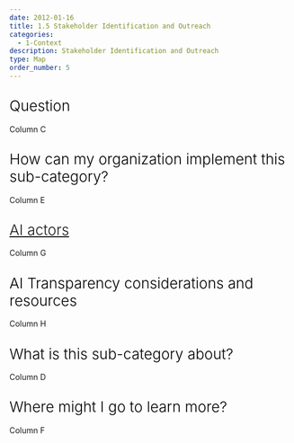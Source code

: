 ```yaml
---
date: 2012-01-16
title: 1.5 Stakeholder Identification and Outreach
categories:
  - 1-Context
description: Stakeholder Identification and Outreach
type: Map
order_number: 5
---
```


## <span style="color:black;font-weight:360;font-size:26px">Question</span>

Column C

## <span style="color:black;font-weight:360;font-size:26px">How can my organization implement this sub-category?</span>

Column E

## <span style="color:black;font-weight:360;font-size:26px">[AI actors](https://pages.nist.gov/RMF/terms.html)</span>

Column G

## <span style="color:black;font-weight:360;font-size:26px">AI Transparency considerations and resources</span>

Column H

## <span style="color:black;font-weight:360;font-size:26px">What is this sub-category about?</span>

<!--more-->

Column D

<!--more-->

## <span style="color:black;font-weight:360;font-size:26px">Where might I go to learn more?</span>

<!--more-->

Column F

